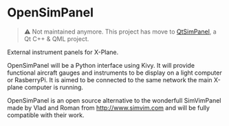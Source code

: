 # OpenSimPanel

> :warning: Not maintained anymore. This project has move to [QtSimPanel](https://github.com/dodubassman/QtSimPanel), a Qt C++ & QML project.

External instrument panels for X-Plane.

OpenSimPanel will be a Python interface using Kivy. It will provide functional aircraft gauges and instruments to be display on a light computer or RasberryPi. It is aimed to be connected to the same network the main X-plane computer is running.

OpenSimPanel is an open source alternative to the wonderfull SimVimPanel made by Vlad and Roman from http://www.simvim.com and will be fully compatible with their work.
